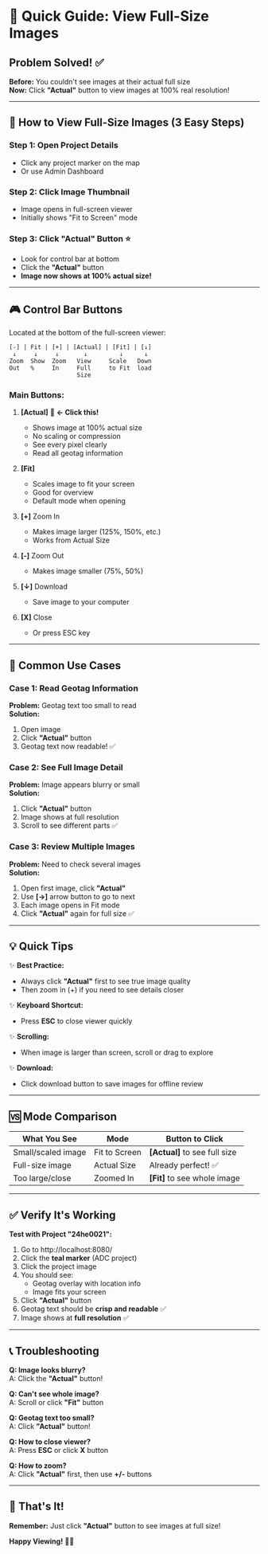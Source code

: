 # 🚀 Quick Guide: View Full-Size Images

## Problem Solved! ✅

**Before:** You couldn't see images at their actual full size  
**Now:** Click **"Actual"** button to view images at 100% real resolution!

---

## 📸 How to View Full-Size Images (3 Easy Steps)

### **Step 1: Open Project Details**
- Click any project marker on the map
- Or use Admin Dashboard

### **Step 2: Click Image Thumbnail**
- Image opens in full-screen viewer
- Initially shows "Fit to Screen" mode

### **Step 3: Click "Actual" Button** ⭐
- Look for control bar at bottom
- Click the **"Actual"** button
- **Image now shows at 100% actual size!**

---

## 🎮 Control Bar Buttons

Located at the bottom of the full-screen viewer:

```
[-] | Fit | [+] | [Actual] | [Fit] | [↓]
 ↓     ↓     ↓       ↓         ↓      ↓
Zoom  Show  Zoom   View     Scale   Down
Out   %     In     Full     to Fit  load
                   Size
```

### **Main Buttons:**

1. **[Actual]** 🌟 **← Click this!**
   - Shows image at 100% actual size
   - No scaling or compression
   - See every pixel clearly
   - Read all geotag information

2. **[Fit]**
   - Scales image to fit your screen
   - Good for overview
   - Default mode when opening

3. **[+]** Zoom In
   - Makes image larger (125%, 150%, etc.)
   - Works from Actual Size

4. **[-]** Zoom Out
   - Makes image smaller (75%, 50%)

5. **[↓]** Download
   - Save image to your computer

6. **[X]** Close
   - Or press ESC key

---

## 🎯 Common Use Cases

### **Case 1: Read Geotag Information**
**Problem:** Geotag text too small to read  
**Solution:**
1. Open image
2. Click **"Actual"** button
3. Geotag text now readable! ✅

### **Case 2: See Full Image Detail**
**Problem:** Image appears blurry or small  
**Solution:**
1. Click **"Actual"** button
2. Image shows at full resolution
3. Scroll to see different parts ✅

### **Case 3: Review Multiple Images**
**Problem:** Need to check several images  
**Solution:**
1. Open first image, click **"Actual"**
2. Use **[→]** arrow button to go to next
3. Each image opens in Fit mode
4. Click **"Actual"** again for full size ✅

---

## 💡 Quick Tips

✨ **Best Practice:**
- Always click **"Actual"** first to see true image quality
- Then zoom in (+) if you need to see details closer

✨ **Keyboard Shortcut:**
- Press **ESC** to close viewer quickly

✨ **Scrolling:**
- When image is larger than screen, scroll or drag to explore

✨ **Download:**
- Click download button to save images for offline review

---

## 🆚 Mode Comparison

| What You See | Mode | Button to Click |
|--------------|------|-----------------|
| Small/scaled image | Fit to Screen | **[Actual]** to see full size |
| Full-size image | Actual Size | Already perfect! ✅ |
| Too large/close | Zoomed In | **[Fit]** to see whole image |

---

## ✅ Verify It's Working

**Test with Project "24he0021":**

1. Go to http://localhost:8080/
2. Click the **teal marker** (ADC project)
3. Click the project image
4. You should see:
   - Geotag overlay with location info
   - Image fits your screen
5. Click **"Actual"** button
6. Geotag text should be **crisp and readable** ✅
7. Image shows at **full resolution** ✅

---

## 📞 Troubleshooting

**Q: Image looks blurry?**  
A: Click the **"Actual"** button!

**Q: Can't see whole image?**  
A: Scroll or click **"Fit"** button

**Q: Geotag text too small?**  
A: Click **"Actual"** button!

**Q: How to close viewer?**  
A: Press **ESC** or click **X** button

**Q: How to zoom?**  
A: Click **"Actual"** first, then use **+/-** buttons

---

## 🎊 That's It!

**Remember:** Just click **"Actual"** button to see images at full size!

**Happy Viewing!** 📸✨


